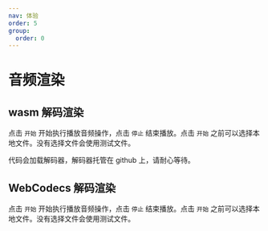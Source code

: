 ```yaml
---
nav: 体验
order: 5
group:
  order: 0
---
```


# 音频渲染

## wasm 解码渲染

点击 ```开始``` 开始执行播放音频操作，点击 ```停止``` 结束播放。点击 ```开始``` 之前可以选择本地文件。没有选择文件会使用测试文件。

代码会加载解码器，解码器托管在 github 上，请耐心等待。

<code src="./audio-render-avframe.tsx"></code>

## WebCodecs 解码渲染

点击 ```开始``` 开始执行播放音频操作，点击 ```停止``` 结束播放。点击 ```开始``` 之前可以选择本地文件。没有选择文件会使用测试文件。

<code src="./audio-render-audiodata.tsx"></code>